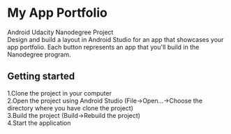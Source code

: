 # My App Portfolio
Android Udacity Nanodegree Project  
Design and build a layout in Android Studio for an app that showcases your app portfolio. Each button represents an app that you'll build in the Nanodegree program.

## Getting started
1.Clone the project in your computer  
2.Open the project using Android Studio (File->Open...->Choose the directory where you have clone the project)  
3.Build the project (Build->Rebuild the project)  
4.Start the application  

